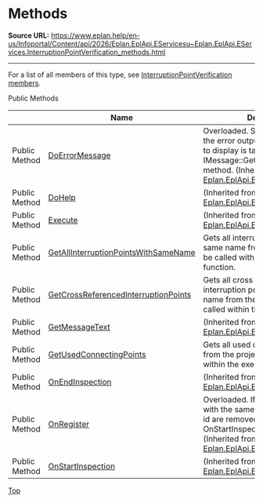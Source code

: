 # Methods

**Source URL:** https://www.eplan.help/en-us/Infoportal/Content/api/2026/Eplan.EplApi.EServicesu~Eplan.EplApi.EServices.InterruptionPointVerification_methods.html

---

For a list of all members of this type, see [InterruptionPointVerification members](Eplan.EplApi.EServicesu~Eplan.EplApi.EServices.InterruptionPointVerification_members.html).

Public Methods

|  | Name | Description |
| --- | --- | --- |
| Public Method | [DoErrorMessage](Eplan.EplApi.EServicesu~Eplan.EplApi.EServices.Verification~DoErrorMessage.html) | Overloaded. Service function for the error output during a test. Text to display is taken from correct IMessage::GetMessageText method. (Inherited from [Eplan.EplApi.EServices.Verification](Eplan.EplApi.EServicesu~Eplan.EplApi.EServices.Verification.html)) |
| Public Method | [DoHelp](Eplan.EplApi.EServicesu~Eplan.EplApi.EServices.Verification~DoHelp.html) | (Inherited from [Eplan.EplApi.EServices.Verification](Eplan.EplApi.EServicesu~Eplan.EplApi.EServices.Verification.html)) |
| Public Method | [Execute](Eplan.EplApi.EServicesu~Eplan.EplApi.EServices.Verification~Execute.html) | (Inherited from [Eplan.EplApi.EServices.Verification](Eplan.EplApi.EServicesu~Eplan.EplApi.EServices.Verification.html)) |
| Public Method | [GetAllInterruptionPointsWithSameName](Eplan.EplApi.EServicesu~Eplan.EplApi.EServices.InterruptionPointVerification~GetAllInterruptionPointsWithSameName.html) | Gets all interruption points with the same name from the project. Can be called within the execute function. |
| Public Method | [GetCrossReferencedInterruptionPoints](Eplan.EplApi.EServicesu~Eplan.EplApi.EServices.InterruptionPointVerification~GetCrossReferencedInterruptionPoints.html) | Gets all cross reference interruption points with the same name from the project. Can be called within the execute function. |
| Public Method | [GetMessageText](Eplan.EplApi.EServicesu~Eplan.EplApi.EServices.Verification~GetMessageText.html) | (Inherited from [Eplan.EplApi.EServices.Verification](Eplan.EplApi.EServicesu~Eplan.EplApi.EServices.Verification.html)) |
| Public Method | [GetUsedConnectingPoints](Eplan.EplApi.EServicesu~Eplan.EplApi.EServices.InterruptionPointVerification~GetUsedConnectingPoints.html) | Gets all used connection points from the project. Can be called within the execute function. |
| Public Method | [OnEndInspection](Eplan.EplApi.EServicesu~Eplan.EplApi.EServices.Verification~OnEndInspection.html) | (Inherited from [Eplan.EplApi.EServices.Verification](Eplan.EplApi.EServicesu~Eplan.EplApi.EServices.Verification.html)) |
| Public Method | [OnRegister](Eplan.EplApi.EServicesu~Eplan.EplApi.EServices.Verification~OnRegister.html) | Overloaded. If true, all messages with the same region and message id are removed after OnStartInspection is called. (Inherited from [Eplan.EplApi.EServices.Verification](Eplan.EplApi.EServicesu~Eplan.EplApi.EServices.Verification.html)) |
| Public Method | [OnStartInspection](Eplan.EplApi.EServicesu~Eplan.EplApi.EServices.Verification~OnStartInspection.html) | (Inherited from [Eplan.EplApi.EServices.Verification](Eplan.EplApi.EServicesu~Eplan.EplApi.EServices.Verification.html)) |

[Top](#top)
